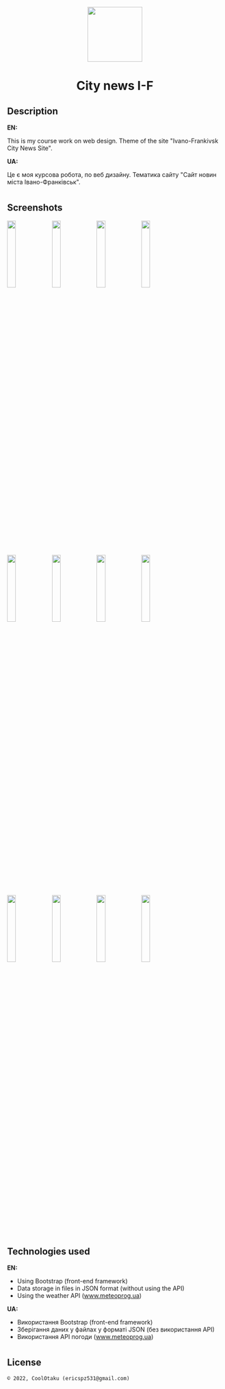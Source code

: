 <p align="center"><img width="128" height="128" src="assets/img/logo.png" /></p>
<h1 align="center">City news I-F</h1>

## Description
<b>EN:</b>

This is my course work on web design. Theme of the site "Ivano-Frankivsk City News Site".

<b>UA:</b>

Це є моя курсова робота, по веб дизайну. Тематика сайту "Сайт новин міста Івано-Франківськ".

#
## Screenshots
<p>
  <img src="screens/s1.png" height="20%"/>
  <img src="screens/s2.png" height="20%"/>
  <img src="screens/s3.png" height="20%"/>
  <img src="screens/s4.png" height="20%"/>
  <img src="screens/s5.png" height="20%"/>
  <img src="screens/s6.png" height="20%"/>
  <img src="screens/s7.png" height="20%"/>
  <img src="screens/s8.png" height="20%"/>
</p>
<p>
  <img src="screens/sm1.png" height="20%"/>
  <img src="screens/sm2.png" height="20%"/>
  <img src="screens/sm3.png" height="20%"/>
  <img src="screens/sm4.png" height="20%"/>
</p>

#
## Technologies used
<b>EN:</b>
- Using Bootstrap (front-end framework)
- Data storage in files in JSON format (without using the API)
- Using the weather API (www.meteoprog.ua)

<b>UA:</b>
- Використання Bootstrap (front-end framework)
- Зберігання даних у файлах у форматі JSON (без використання API)
- Використання API погоди (www.meteoprog.ua)
#
## License
```
© 2022, CoolOtaku (ericspz531@gmail.com)
```

